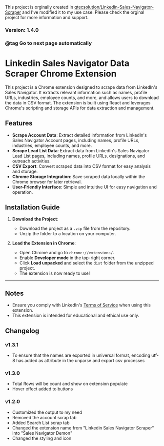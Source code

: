 This project is orginally created in [qtecsolution/Linkedin-Sales-Navigator-Scraper](https://github.com/qtecsolution/Linkedin-Sales-Navigator-Scraper) and I've modified it to my use case. Please check the orginal project for more information and support.

### Version: 1.4.0
### @tag Go to next page automatically

# Linkedin Sales Navigator Data Scraper Chrome Extension

This project is a Chrome extension designed to scrape data from LinkedIn's Sales Navigator. It extracts relevant information such as names, profile URLs, industries, employee counts, and more, and allows users to download the data in CSV format. The extension is built using React and leverages Chrome's scripting and storage APIs for data extraction and management.

## Features

- **Scrape Account Data**: Extract detailed information from LinkedIn's Sales Navigator Account pages, including names, profile URLs, industries, employee counts, and more.
- **Scrape Lead List Data**: Extract data from LinkedIn's Sales Navigator Lead List pages, including names, profile URLs, designations, and outreach activities.
- **CSV Export**: Convert scraped data into CSV format for easy analysis and storage.
- **Chrome Storage Integration**: Save scraped data locally within the Chrome browser for later retrieval.
- **User-Friendly Interface**: Simple and intuitive UI for easy navigation and operation.

## Installation Guide

1. **Download the Project**:

   - Download the project as a `.zip` file from the repository.
   - Unzip the folder to a location on your computer.

2. **Load the Extension in Chrome**:
   - Open Chrome and go to `chrome://extensions/`.
   - Enable **Developer mode** in the top-right corner.
   - Click **Load unpacked** and select the `dist` folder from the unzipped project.
   - The extension is now ready to use!

---

## Notes

- Ensure you comply with LinkedIn's [Terms of Service](https://www.linkedin.com/legal/user-agreement) when using this extension.
- This extension is intended for educational and ethical use only.

## Changelog

### v1.3.1

- To ensure that the names are exported in universal format, encoding utf-8 has added as attribute in the unparse and export csv processes

### v1.3.0

- Total Rows will be count and show on extension populate
- Hover effect added to buttons

### v1.2.0

- Customized the output to my need
- Removed the account scrap tab
- Added Search List scrap tab
- Changed the extension name from "Linkedin Sales Navigator Scraper" into "Sales Navigator Demon"
- Changed the styling and icon
